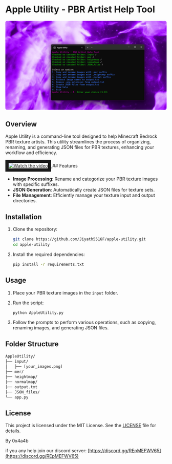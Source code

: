 # Apple Utility - PBR Artist Help Tool

![preview_image](/preview_image.png)

## Overview

Apple Utility is a command-line tool designed to help Minecraft Bedrock PBR texture artists. This utility streamlines the process of organizing, renaming, and generating JSON files for PBR textures, enhancing your workflow and efficiency.

<a href="https://youtu.be/2w4yvxm-h5c?si=xGtHuV9ZEkoIBJJs" target="_blank">
 <img src="https://img.youtube.com/vi/2w4yvxm-h5c?si=xGtHuV9ZEkoIBJJs/maxresdefault.jpg" alt="Watch the video" width="240" height="180" border="10" />
</a>
## Features

- **Image Processing**: Rename and categorize your PBR texture images with specific suffixes.
- **JSON Generation**: Automatically create JSON files for texture sets.
- **File Management**: Efficiently manage your texture input and output directories.

## Installation

1. Clone the repository:
   ```bash
   git clone https://github.com/Jiyath5516F/apple-utility.git
   cd apple-utility
   ```

2. Install the required dependencies:
   ```bash
   pip install -r requirements.txt
   ```

## Usage

1. Place your PBR texture images in the `input` folder.
2. Run the script:
   ```bash
   python AppleUtility.py
   ```

3. Follow the prompts to perform various operations, such as copying, renaming images, and generating JSON files.

## Folder Structure

```
AppleUtility/
├── input/
│   ├── [your_images.png]
├── mer/
├── heightmap/
├── normalmap/
├── output.txt
├── JSON_files/
└── app.py
```

## License

This project is licensed under the MIT License. See the [LICENSE](LICENSE) file for details.

By 0x4a4b 

if you any help join our discord server:
[https://discord.gg/REpMEFWV65](https://discord.gg/REpMEFWV65)
